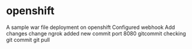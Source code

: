# openshift
A sample war file deployment on openshift
Configured webhook
Add changes
change
ngrok
added new commit
port 8080
gitcommit checking
git commit
git pull
